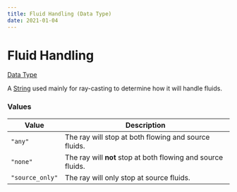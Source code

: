 ```yaml
---
title: Fluid Handling (Data Type)
date: 2021-01-04
---
```


# Fluid Handling

[Data Type](../data_types.md)

A [String](string.md) used mainly for ray-casting to determine how it will handle fluids.


### Values

Value | Description
------|------------
`"any"` | The ray will stop at both flowing and source fluids.
`"none"` | The ray will **not** stop at both flowing and source fluids.
`"source_only"` | The ray will only stop at source fluids.

